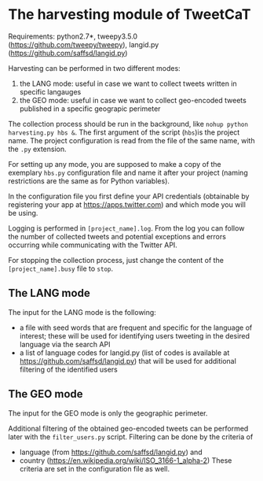 # The harvesting module of TweetCaT

Requirements: python2.7*, tweepy3.5.0 (https://github.com/tweepy/tweepy), langid.py (https://github.com/saffsd/langid.py)

Harvesting can be performed in two different modes:

1. the LANG mode: useful in case we want to collect tweets written in specific langauges
2. the GEO mode: useful in case we want to collect geo-encoded tweets published in a specific geograpic perimeter

The collection process should be run in the background, like ```nohup python harvesting.py hbs &```. The first argument of the script (```hbs```)is the project name. The project configuration is read from the file of the same name, with the ```.py``` extension.

For setting up any mode, you are supposed to make a copy of the exemplary ```hbs.py``` configuration file and name it after your project (naming restrictions are the same as for Python variables).

In the configuration file you first define your API credentials (obtainable by registering your app at https://apps.twitter.com) and which mode you will be using.

Logging is performed in ```[project_name].log```.  From the log you can follow the number of collected tweets and potential exceptions and errors occurring while communicating with the Twitter API.

For stopping the collection process, just change the content of the ```[project_name].busy``` file to ```stop```.

## The LANG mode

The input for the LANG mode is the following:
- a file with seed words that are frequent and specific for the language of interest; these will be used for identifying users tweeting in the desired language via the search API
- a list of language codes for langid.py (list of codes is available at https://github.com/saffsd/langid.py) that will be used for additional filtering of the identified users

## The GEO mode

The input for the GEO mode is only the geographic perimeter.

Additional filtering of the obtained geo-encoded tweets can be performed later with the ```filter_users.py``` script. Filtering can be done by the criteria of
- language (from https://github.com/saffsd/langid.py) and
- country (https://en.wikipedia.org/wiki/ISO_3166-1_alpha-2)
These criteria are set in the configuration file as well.
